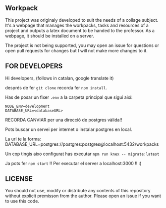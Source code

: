 
Workpack
--------

This project was originaly developed to suit the needs of a collage subject. It's a webpage that manages the workpacks, tasks and resources of a project and outputs a latex document to be handed to the professor. As a webpage, it should be installed on a server.

The project is not being supported, you may open an issue for questions or open pull requests for changes but I will not make more changes to it.

FOR DEVELOPERS
--------------
Hi developers, (follows in catalan, google translate it)

després de fer `git clone` recorda fer `npm install`.

Has de posar un fixer `.env` a la carpeta principal que sigui així:

```
NODE_ENV=development
DATABASE_URL=<databaseURL>
```

RECORDA CANVIAR <databaseURL> per una direcció de postgres vàlida!!

Pots buscar un servei per internet o instalar postgres en local.

La url te la forma:
DATABASE_URL=postgres://postgres:postgres@localhost:5432/workpacks

Un cop tingis aixo configurat has executar `npm run knex -- migrate:latest`

Ja pots fer `npm start` !! Per executar el server a localhost:3000 !! :)

LICENSE
-------

You should not use, modify or distribute any contents of this repository without explicit premisson from the author. Please open an issue if you want to use this code.


